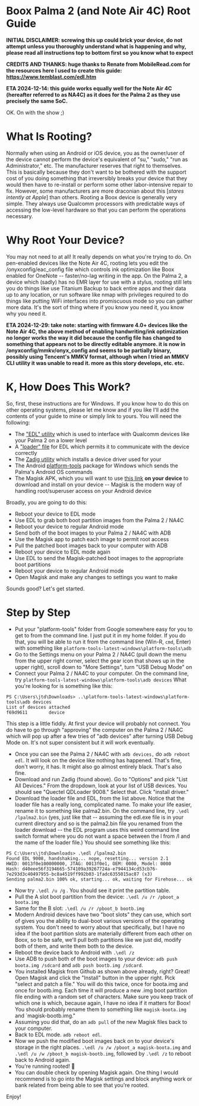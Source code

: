 # Boox Palma 2 (and Note Air 4C) Root Guide

**INITIAL DISCLAIMER: screwing this up could brick your device, do not attempt unless you thoroughly understand what is happening and why, please read all instructions top to bottom first so you know what to expect**

**CREDITS AND THANKS: huge thanks to Renate from MobileRead.com for the resources here I used to create this guide: https://www.temblast.com/edl.htm**

**ETA 2024-12-14: this guide works equally well for the Note Air 4C (hereafter referred to as NA4C) as it does for the Palma 2 as they use precisely the same SoC.**

OK. On with the show ;)

# What Is Rooting?
Normally when using an Android or iOS device, you as the owner/user of the device cannot perform the device's equivalent of "su," "sudo," "run as Administrator," etc. The manufacturer reserves that right to themselves. This is basically because they don't want to be bothered with the support cost of you doing something that irreversibly breaks your device that they would then have to re-install or perform some other labor-intensive repair to fix. However, some manufacturers are more draconian about this [*stares intently at Apple*] than others. Rooting a Boox device is generally very simple. They always use Qualcomm processors with predictable ways of accessing the low-level hardware so that you can perform the operations necessary.

# Why Root Your Device?
You may not need to at all! It really depends on what you're trying to do. On pen-enabled devices like the Note Air 4C, rooting lets you edit the /onyxconfig/eac_config file which controls ink optimization like Boox enabled for OneNote -- faster/no-lag writing in the app. On the Palma 2, a device which (sadly) has no EMR layer for use with a stylus, rooting still lets you do things like use Titanium Backup to back entire apps and their data up to any location, or run software like nmap with privileges required to do things like putting WiFi interfaces into promiscuous mode so you can gather more data. It's the sort of thing where if you know you need it, you know why you need it.

**ETA 2024-12-29: take note: starting with firmware 4.0+ devices like the Note Air 4C, the above method of enabling handwriting/ink optimization no longer works the way it did because the config file has changed to something that appears not to be directly editable anymore. it is now in /onyxconfig/mmkv/onyx_config and seems to be partially binary, possibly using Tencent's MMKV format, although when I tried an MMKV CLI utility it was unable to read it. more as this story develops, etc. etc.**

# K, How Does This Work?
So, first, these instructions are for Windows. If you know how to do this on other operating systems, please let me know and if you like I'll add the contents of your guide to mine or simply link to yours.
You will need the following:
* The ["EDL" utility](https://www.temblast.com/edl.htm) which is used to interface with Qualcomm devices like your Palma 2 on a lower level
* A ["loader" file](https://github.com/bkerler/Loaders/blob/main/lenovo_motorola/0000000000000000_bdaf51b59ba21d8a_fhprg.bin) for EDL which permits it to communicate with the device correctly
* The [Zadig utility](https://zadig.akeo.ie/) which installs a device driver used for your 
* The Android [platform-tools](https://developer.android.com/tools/releases/platform-tools#downloads) package for Windows which sends the Palma's Android OS commands
* The Magisk APK, which you will want to use [this link](https://github.com/topjohnwu/magisk/releases) **on your device** to download and install on your device -- Magisk is the modern way of handling root/superuser access on your Android device

Broadly, you are going to do this:
* Reboot your device to EDL mode
* Use EDL to grab both boot partition images from the Palma 2 / NA4C
* Reboot your device to regular Android mode
* Send both of the boot images to your Palma 2 / NA4C with ADB
* Use the Magisk app to patch each image to permit root access
* Pull the patched boot images back to your computer with ADB
* Reboot your device to EDL mode again
* Use EDL to send the Magisk-patched boot images to the appropriate boot partitions
* Reboot your device to regular Android mode
* Open Magisk and make any changes to settings you want to make

Sounds good? Let's get started.

# Step by Step
* Put your "platform-tools" folder from Google somewhere easy for you to get to from the command line. I just put it in my home folder. If you do that, you will be able to run it from the command line (Win-R, `cmd`, Enter) with something like `platform-tools-latest-windows\platform-tools\adb`
* Go to the Settings menu on your Palma 2 / NA4C (pull down the menu from the upper right corner, select the gear icon that shows up in the upper right), scroll down to "More Settings", turn "USB Debug Mode" on
* Connect your Palma 2 / NA4C to your computer. On the command line, try `platform-tools-latest-windows\platform-tools\adb devices` What you're looking for is something like this:
```
PS C:\Users\jtd\Downloads> ..\platform-tools-latest-windows\platform-tools\adb devices
List of devices attached
f69d9611        device
```
This step is a little fiddly. At first your device will probably not connect. You do have to go through "approving" the computer on the Palma 2 / NA4C which will pop up after a few tries of "adb devices" after turning USB Debug Mode on. It's not super consistent but it will work eventually.

* Once you can see the Palma 2 / NA4C with `adb devices,` do `adb reboot edl`. It will look on the device like nothing has happened. That's fine, don't worry, it has. It might also go almost entirely black. That's also fine.
* Download and run Zadig (found above). Go to "Options" and pick "List All Devices." From the dropdown, look at your list of USB devices. You should see "Quectel QDLoader 9008." Select that. Click "install driver."
* Download the loader file and EDL, from the list above. Notice that the loader file has a really long, complicated name. To make your life easier, rename it to something  like palma2.bin. On the command line, try `.\edl /lpalma2.bin` (yes, just like that -- assuming the edl.exe file is in your current directory and so is the palma2.bin file you renamed from the loader download -- the EDL program uses this weird command line switch format where you do not want a space between the l from /l and the name of the loader file.) You should see something like this:

```
PS C:\Users\jtd\Downloads> .\edl /lpalma2.bin
Found EDL 9008, handshaking... nope, resetting... version 2.1
HWID: 0013f0e100000000, JTAG: 0013f0e1, OEM: 0000, Model: 0000
Hash: d40eee56f3194665-574109a39267724a-e7944134cd53cb76-7e293d3c40497955-bc8a4519ff992b03-1fadc6355015ac87 (x3)
Sending palma2.bin 100% ok, starting... ok, waiting for Firehose... ok
```

* Now try `.\edl /u /g` . You should see it print the partition table.
* Pull the A slot boot partition from the device: `.\edl /u /r /pboot_a boota.img`
* Same for the B slot: `.\edl /u /r /pboot_b bootb.img`
* Modern Android devices have two "boot slots" they can use, which sort of gives you the ability to dual-boot various versions of the operating system. You don't need to worry about that specifically, but I have no idea if the boot partition slots are materially different from each other on Boox, so to be safe, we'll pull both partitions like we just did, modify both of them, and write them both to the device.
* Reboot the device back to Android with `.\edl /z`
* Use ADB to push both of the boot images to your device: `adb push boota.img /sdcard` and `adb push bootb.img /sdcard`.
* You installed Magisk from Github as shown above already, right? Great! Open Magisk and click the "Install" button in the upper right. Pick "select and patch a file." You will do this twice, once for boota.img and once for bootb.img. Each time it will produce a new .img boot partition file ending with a random set of characters. Make sure you keep track of which one is which, because again, I have no idea if it matters for Boox! You should probably rename them to something like `magisk-boota.img` and `magisk-bootb.img."
* Assuming you did that, do an `adb pull` of the new Magisk files back to your computer.
* Back to EDL mode. `adb reboot edl`.
* Now we push the modified boot images back on to your device's storage in the right places. `.\edl /u /w /pboot_a magisk-boota.img` and `.\edl /u /w /pboot_b magisk-bootb.img`, followed by `.\edl /z` to reboot back to Android again.
* You're running rooted! 🎉
* You can double check by opening Magisk again. One thing I would recommend is to go into the Magisk settings and block anything work or bank related from being able to see that you're rooted.

Enjoy! 
